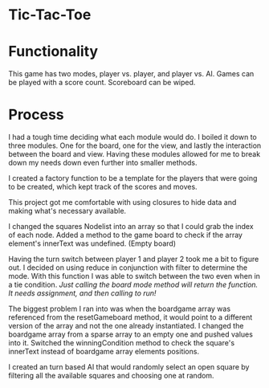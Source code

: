 # Tic-Tac-Toe

# Functionality
This game has two modes, player vs. player, and player vs. AI. Games can be played with a score count. Scoreboard can be wiped.

# Process
I had a tough time deciding what each module would do. I boiled it down to three modules. One for the board, one for the view, and lastly the interaction between the board and view. Having these modules allowed for me to break down my needs down even further into smaller methods.

I created a factory function to be a template for the players that were going to be created, which kept track of the scores and moves.

This project got me comfortable with using closures to hide data and making what's necessary available.

I changed the squares Nodelist into an array so that I could grab the index of each node.
Added a method to the game board to check if the array element's innerText was undefined. (Empty board)

Having the turn switch between player 1 and player 2 took me a bit to figure out. I decided on using reduce in conjunction with filter to determine the mode. With this function I was able to switch between the two even when in a tie condition.
  *Just calling the board mode method will return the function. It needs assignment, and then calling to run!*

The biggest problem I ran into was when the boardgame array was referenced from the resetGameboard method, it would point to a different version of the array and not the one already instantiated. I changed the boardgame array from a sparse array to an empty one and pushed values into it. Switched the winningCondition method to check the square's innerText instead of boardgame array elements positions.

I created an turn based AI that would randomly select an open square by filtering all the available squares and choosing one at random.
